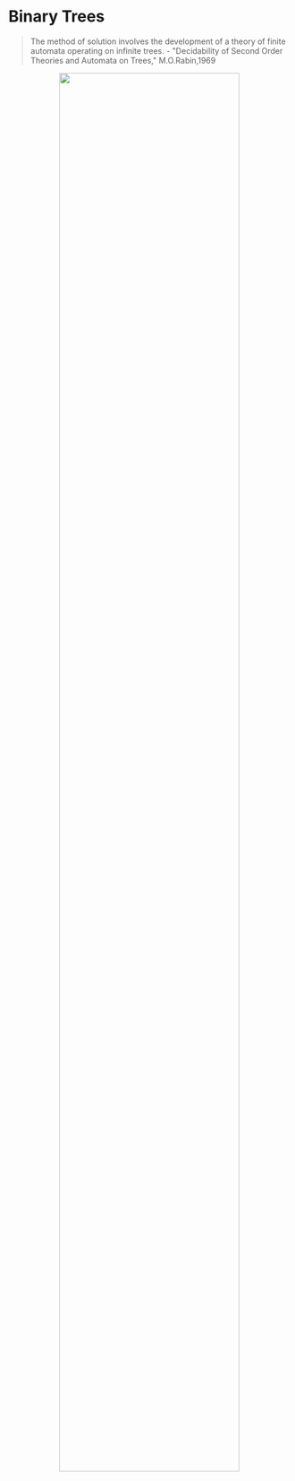 # Binary Trees

> The method of solution involves the development of a theory of finite automata operating on infinite trees. - "Decidability of Second Order Theories and Automata on Trees," M.O.Rabin,1969




<p align="center"><img src="https://github.com/gritmind/review/blob/master/code/book/interview_py/images/binary_trees_1.PNG" width="80%" height="80%"></p>
